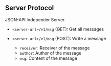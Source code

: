 ## Server Protocol

JSON-API Independer Server.

- `<server-url>/v1/msg` (GET): Get all messages

- `<server-url>/v1/msg` (POST): Write a message
    - `receiver`: Receiver of the message
    - `author`: Author of the message
    - `msg`: Content of the message
